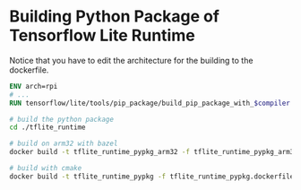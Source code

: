 # Building Python Package of Tensorflow Lite Runtime


Notice that you have to edit the architecture for the building to the dockerfile.

```dockerfile
ENV arch=rpi
# ...
RUN tensorflow/lite/tools/pip_package/build_pip_package_with_$compiler.sh $arch
```

```sh
# build the python package
cd ./tflite_runtime

# build on arm32 with bazel
docker build -t tflite_runtime_pypkg_arm32 -f tflite_runtime_pypkg_arm32.dockerfile .

# build with cmake
docker build -t tflite_runtime_pypkg -f tflite_runtime_pypkg.dockerfile .
```
